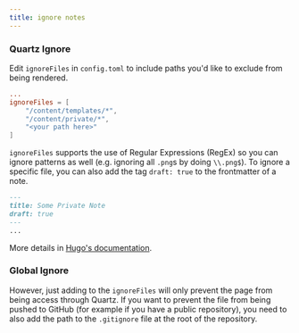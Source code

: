 ```yaml
---
title: ignore notes
---
```


### Quartz Ignore

Edit `ignoreFiles` in `config.toml` to include paths you'd like to exclude from being rendered.

````toml
...
ignoreFiles = [  
    "/content/templates/*",  
    "/content/private/*", 
    "<your path here>"
]
````

`ignoreFiles` supports the use of Regular Expressions (RegEx) so you can ignore patterns as well (e.g. ignoring all `.png`s by doing `\\.png$`).
To ignore a specific file, you can also add the tag `draft: true` to the frontmatter of a note.

````markdown
---
title: Some Private Note
draft: true
---
...
````

More details in [Hugo's documentation](https://gohugo.io/getting-started/configuration/#ignore-content-and-data-files-when-rendering).

### Global Ignore

However, just adding to the `ignoreFiles` will only prevent the page from being access through Quartz. If you want to prevent the file from being pushed to GitHub (for example if you have a public repository), you need to also add the path to the `.gitignore` file at the root of the repository.
